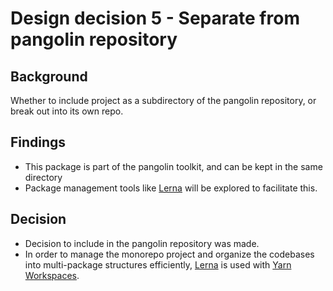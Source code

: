 # Design decision 5 - Separate from pangolin repository

## Background

Whether to include project as a subdirectory of the pangolin repository, or break out into its own repo.

## Findings

- This package is part of the pangolin toolkit, and can be kept in the same directory
- Package management tools like [Lerna](https://github.com/lerna/lerna) will be explored to facilitate this.

## Decision

- Decision to include in the pangolin repository was made.
- In order to manage the monorepo project and organize the codebases into multi-package structures efficiently, [Lerna](https://github.com/lerna/lerna) is used with [Yarn Workspaces](https://classic.yarnpkg.com/en/docs/workspaces/).
